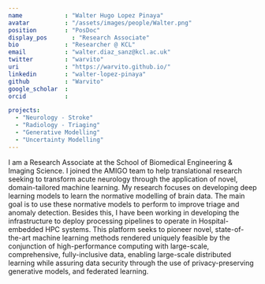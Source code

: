 ```yaml
---
name            : "Walter Hugo Lopez Pinaya"
avatar          : "/assets/images/people/Walter.png"
position        : "PosDoc"
display_pos		  : "Research Associate"
bio             : "Researcher @ KCL"
email           : "walter.diaz_sanz@kcl.ac.uk"
twitter         : "warvito"
uri             : "https://warvito.github.io/"
linkedin        : "walter-lopez-pinaya"
github          : "Warvito"
google_scholar  :
orcid           :

projects:
  - "Neurology - Stroke"
  - "Radiology - Triaging"
  - "Generative Modelling"
  - "Uncertainty Modelling"
---
```

I am a Research Associate at the School of Biomedical Engineering & Imaging Science. I joined the AMIGO team to help translational research seeking to transform acute neurology through the application of novel, domain-tailored machine learning. My research focuses on developing deep learning models to learn the normative modelling of brain data. The main goal is to use these normative models to perform to improve triage and anomaly detection. Besides this, I have been working in developing the infrastructure to deploy processing pipelines to operate in Hospital-embedded HPC systems. This platform seeks to pioneer novel, state-of-the-art machine learning methods rendered uniquely feasible by the conjunction of high-performance computing with large-scale, comprehensive, fully-inclusive data, enabling large-scale distributed learning while assuring data security through the use of privacy-preserving generative models, and federated learning.
